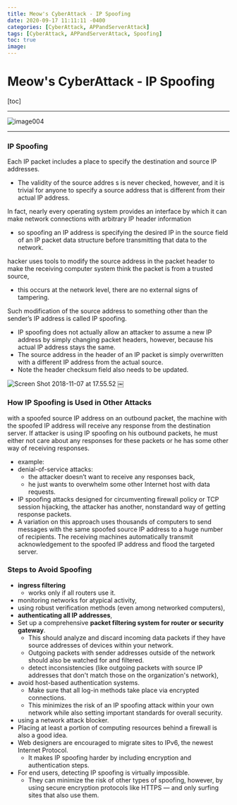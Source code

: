 ```yaml
---
title: Meow's CyberAttack - IP Spoofing
date: 2020-09-17 11:11:11 -0400
categories: [CyberAttack, APPandServerAttack]
tags: [CyberAttack, APPandServerAttack, Spoofing]
toc: true
image:
---
```


# Meow's CyberAttack - IP Spoofing

[toc]

---

![image004](https://i.imgur.com/5L9wA6Y.jpg)

---

### IP Spoofing

Each IP packet includes a place to specify the destination and source IP addresses.
- The validity of the source addres
s is never checked, however, and it is trivial for anyone to specify a source address that is different from their actual IP address.

In fact, nearly every operating system provides an interface by which it can make network connections with arbitrary IP header information
- so spoofing an IP address is specifying the desired IP in the source field of an IP packet data structure before transmitting that data to the network.

hacker uses tools to modify the source address in the packet header to make the receiving computer system think the packet is from a trusted source,
- this occurs at the network level, there are no external signs of tampering.


Such modification of the source address to something other than the sender’s IP address is called IP spoofing.

- IP spoofing does not actually allow an attacker to assume a new IP address by simply changing packet headers, however, because his actual IP address stays the same.
- The source address in the header of an IP packet is simply overwritten with a different IP address from the actual source.
- Note the header checksum field also needs to be updated.

![Screen Shot 2018-11-07 at 17.55.52](https://i.imgur.com/inR65UN.png)
￼

### How IP Spoofing is Used in Other Attacks
with a spoofed source IP address on an outbound packet, the machine with the spoofed IP address will receive any response from the destination server.
If attacker is using IP spoofing on his outbound packets, he must either not care about any responses for these packets or he has some other way of receiving responses.
- example:
- denial-of-service attacks:
  - the attacker doesn’t want to receive any responses back,
  - he just wants to overwhelm some other Internet host with data requests.
- IP spoofing attacks designed for circumventing firewall policy or TCP session hijacking, the attacker has another, nonstandard way of getting response packets.
- A variation on this approach uses thousands of computers to send messages with the same spoofed source IP address to a huge number of recipients. The receiving machines automatically transmit acknowledgement to the spoofed IP address and flood the targeted server.


### Steps to Avoid Spoofing
- **ingress filtering**
  - works only if all routers use it.
- monitoring networks for atypical activity,
- using robust verification methods (even among networked computers),
- **authenticating all IP addresses**,
- Set up a comprehensive **packet filtering system for router or security gateway**. 
  - This should analyze and discard incoming data packets if they have source addresses of devices within your network.
  - Outgoing packets with sender addresses outside of the network should also be watched for and filtered.
  - detect inconsistencies (like outgoing packets with source IP addresses that don't match those on the organization's network),
- avoid host-based authentication systems. 
  - Make sure that all log-in methods take place via encrypted connections.
  - This minimizes the risk of an IP spoofing attack within your own network while also setting important standards for overall security.
- using a network attack blocker.
- Placing at least a portion of computing resources behind a firewall is also a good idea.
- Web designers are encouraged to migrate sites to IPv6, the newest Internet Protocol.
  - It makes IP spoofing harder by including encryption and authentication steps.
- For end users, detecting IP spoofing is virtually impossible.
  - They can minimize the risk of other types of spoofing, however, by using secure encryption protocols like HTTPS — and only surfing sites that also use them.
